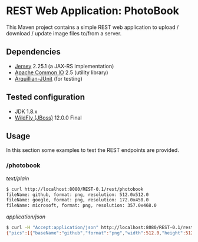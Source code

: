 # REST Web Application: PhotoBook
This Maven project contains a simple REST web application to upload / download /
update image files to/from a server.

## Dependencies
- [Jersey](https://jersey.github.io/) 2.25.1 (a JAX-RS implementation)
- [Apache Common IO](https://commons.apache.org/proper/commons-io/) 2.5 (utility library)
- [Arquillian-JUnit](http://arquillian.org/) (for testing)

## Tested configuration
- JDK 1.8.x
- [WildFly (JBoss)](http://wildfly.org/downloads/) 12.0.0 Final

## Usage
In this section some examples to test the REST endpoints are provided.

### /photobook
*text/plain*
```sh
$ curl http://localhost:8080/REST-0.1/rest/photobook
fileName: github, format: png, resolution: 512.0x512.0
fileName: google, format: png, resolution: 172.0x450.0
fileName: microsoft, format: png, resolution: 357.0x468.0
```

*application/json*
```sh
$ curl -H "Accept:application/json" http://localhost:8080/REST-0.1/rest/photobook
{"pics":[{"baseName":"github","format":"png","width":512.0,"height":512.0},{"baseName":"google","format":"png","width":450.0,"height":172.0},{"baseName":"microsoft","format":"png","width":468.0,"height":357.0}]}%
```

